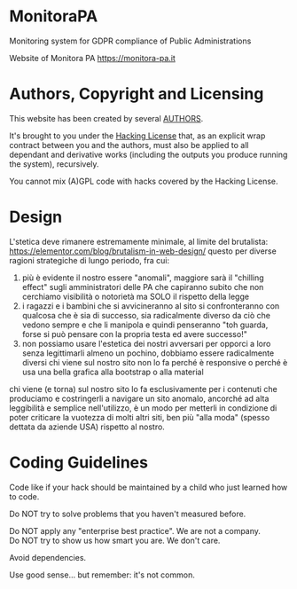 # MonitoraPA
Monitoring system for GDPR compliance of Public Administrations

Website of Monitora PA https://monitora-pa.it

# Authors, Copyright and Licensing

This website has been created by several [AUTHORS](./AUTHORS.md).

It's brought to you under the [Hacking License](./LICENSE.txt) that, as
an explicit wrap contract between you and the authors, must also be
applied to all dependant and derivative works (including the outputs
you produce running the system), recursively.

You cannot mix (A)GPL code with hacks covered by the Hacking License.

# Design
L'stetica deve rimanere estremamente minimale, al limite del brutalista: https://elementor.com/blog/brutalism-in-web-design/
questo per diverse ragioni strategiche di lungo periodo, fra cui:

1) più è evidente il nostro essere "anomali", maggiore sarà il "chilling effect" sugli amministratori delle PA che capiranno subito che non cerchiamo visibilità o notorietà ma SOLO il rispetto della legge
2) i ragazzi e i bambini che si avvicineranno al sito si confronteranno con qualcosa che è sia di successo, sia radicalmente diverso da ciò che vedono sempre e che li manipola e quindi penseranno "toh guarda, forse si può pensare con la propria testa ed avere successo!"
3) non possiamo usare l'estetica dei nostri avversari per opporci a loro senza legittimarli almeno un pochino, dobbiamo essere radicalmente diversi
chi viene sul nostro sito non lo fa perché è responsive o perché è usa una bella grafica alla bootstrap o alla material

chi viene (e torna) sul nostro sito lo fa esclusivamente per i contenuti che produciamo e costringerli a navigare un sito anomalo, ancorché ad alta leggibilità e semplice nell'utilizzo, è un modo per metterli in condizione di poter criticare la vuotezza di molti altri siti, ben più "alla moda" (spesso dettata da aziende USA) rispetto al nostro.

# Coding Guidelines

Code like if your hack should be maintained by a child who
just learned how to code.

Do NOT try to solve problems that you haven't measured before.

Do NOT apply any "enterprise best practice". We are not a company.  
Do NOT try to show us how smart you are. We don't care.

Avoid dependencies.

Use good sense... but remember: it's not common.
